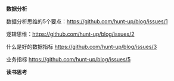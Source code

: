 **数据分析**

数据分析思维的5个要点：https://github.com/hunt-up/blog/issues/1

逻辑思维：https://github.com/hunt-up/blog/issues/2

什么是好的数据指标 https://github.com/hunt-up/blog/issues/3

业务指标 https://github.com/hunt-up/blog/issues/5

**读书思考**
